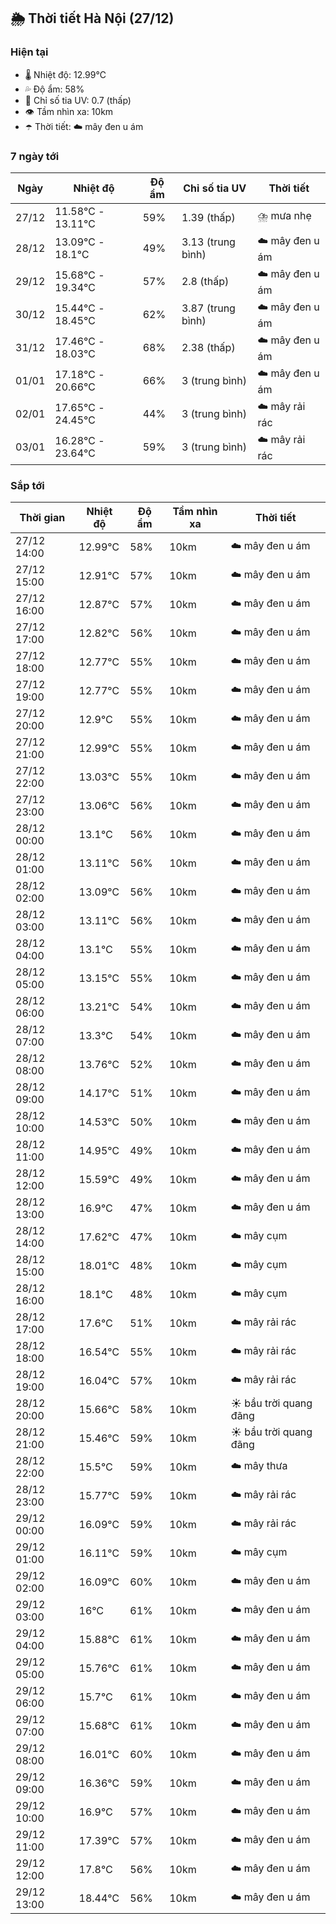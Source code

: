 ## 🌦️ Thời tiết Hà Nội (27/12)

### Hiện tại

- 🌡️ Nhiệt độ: 12.99℃
- 💦 Độ ẩm: 58%
- 🌟 Chỉ số tia UV: 0.7 (thấp)
- 👁️ Tầm nhìn xa: 10km
- ☂️ Thời tiết: ☁️ mây đen u ám

### 7 ngày tới

| Ngày | Nhiệt độ | Độ ẩm | Chỉ số tia UV | Thời tiết |
| --- | --- | --- | --- | --- |
| 27/12 | 11.58℃ - 13.11℃ | 59% | 1.39 (thấp) | ⛈️ mưa nhẹ |
| 28/12 | 13.09℃ - 18.1℃ | 49% | 3.13 (trung bình) | ☁️ mây đen u ám |
| 29/12 | 15.68℃ - 19.34℃ | 57% | 2.8 (thấp) | ☁️ mây đen u ám |
| 30/12 | 15.44℃ - 18.45℃ | 62% | 3.87 (trung bình) | ☁️ mây đen u ám |
| 31/12 | 17.46℃ - 18.03℃ | 68% | 2.38 (thấp) | ☁️ mây đen u ám |
| 01/01 | 17.18℃ - 20.66℃ | 66% | 3 (trung bình) | ☁️ mây đen u ám |
| 02/01 | 17.65℃ - 24.45℃ | 44% | 3 (trung bình) | ☁️ mây rải rác |
| 03/01 | 16.28℃ - 23.64℃ | 59% | 3 (trung bình) | ☁️ mây rải rác |

### Sắp tới

| Thời gian | Nhiệt độ | Độ ẩm | Tầm nhìn xa | Thời tiết |
| --- | --- | --- | --- | --- |
| 27/12 14:00 | 12.99℃ | 58% | 10km | ☁️ mây đen u ám |
| 27/12 15:00 | 12.91℃ | 57% | 10km | ☁️ mây đen u ám |
| 27/12 16:00 | 12.87℃ | 57% | 10km | ☁️ mây đen u ám |
| 27/12 17:00 | 12.82℃ | 56% | 10km | ☁️ mây đen u ám |
| 27/12 18:00 | 12.77℃ | 55% | 10km | ☁️ mây đen u ám |
| 27/12 19:00 | 12.77℃ | 55% | 10km | ☁️ mây đen u ám |
| 27/12 20:00 | 12.9℃ | 55% | 10km | ☁️ mây đen u ám |
| 27/12 21:00 | 12.99℃ | 55% | 10km | ☁️ mây đen u ám |
| 27/12 22:00 | 13.03℃ | 55% | 10km | ☁️ mây đen u ám |
| 27/12 23:00 | 13.06℃ | 56% | 10km | ☁️ mây đen u ám |
| 28/12 00:00 | 13.1℃ | 56% | 10km | ☁️ mây đen u ám |
| 28/12 01:00 | 13.11℃ | 56% | 10km | ☁️ mây đen u ám |
| 28/12 02:00 | 13.09℃ | 56% | 10km | ☁️ mây đen u ám |
| 28/12 03:00 | 13.11℃ | 56% | 10km | ☁️ mây đen u ám |
| 28/12 04:00 | 13.1℃ | 55% | 10km | ☁️ mây đen u ám |
| 28/12 05:00 | 13.15℃ | 55% | 10km | ☁️ mây đen u ám |
| 28/12 06:00 | 13.21℃ | 54% | 10km | ☁️ mây đen u ám |
| 28/12 07:00 | 13.3℃ | 54% | 10km | ☁️ mây đen u ám |
| 28/12 08:00 | 13.76℃ | 52% | 10km | ☁️ mây đen u ám |
| 28/12 09:00 | 14.17℃ | 51% | 10km | ☁️ mây đen u ám |
| 28/12 10:00 | 14.53℃ | 50% | 10km | ☁️ mây đen u ám |
| 28/12 11:00 | 14.95℃ | 49% | 10km | ☁️ mây đen u ám |
| 28/12 12:00 | 15.59℃ | 49% | 10km | ☁️ mây đen u ám |
| 28/12 13:00 | 16.9℃ | 47% | 10km | ☁️ mây đen u ám |
| 28/12 14:00 | 17.62℃ | 47% | 10km | ☁️ mây cụm |
| 28/12 15:00 | 18.01℃ | 48% | 10km | ☁️ mây cụm |
| 28/12 16:00 | 18.1℃ | 48% | 10km | ☁️ mây cụm |
| 28/12 17:00 | 17.6℃ | 51% | 10km | ☁️ mây rải rác |
| 28/12 18:00 | 16.54℃ | 55% | 10km | ☁️ mây rải rác |
| 28/12 19:00 | 16.04℃ | 57% | 10km | ☁️ mây rải rác |
| 28/12 20:00 | 15.66℃ | 58% | 10km | ☀️ bầu trời quang đãng |
| 28/12 21:00 | 15.46℃ | 59% | 10km | ☀️ bầu trời quang đãng |
| 28/12 22:00 | 15.5℃ | 59% | 10km | ☁️ mây thưa |
| 28/12 23:00 | 15.77℃ | 59% | 10km | ☁️ mây rải rác |
| 29/12 00:00 | 16.09℃ | 59% | 10km | ☁️ mây rải rác |
| 29/12 01:00 | 16.11℃ | 59% | 10km | ☁️ mây cụm |
| 29/12 02:00 | 16.09℃ | 60% | 10km | ☁️ mây đen u ám |
| 29/12 03:00 | 16℃ | 61% | 10km | ☁️ mây đen u ám |
| 29/12 04:00 | 15.88℃ | 61% | 10km | ☁️ mây đen u ám |
| 29/12 05:00 | 15.76℃ | 61% | 10km | ☁️ mây đen u ám |
| 29/12 06:00 | 15.7℃ | 61% | 10km | ☁️ mây đen u ám |
| 29/12 07:00 | 15.68℃ | 61% | 10km | ☁️ mây đen u ám |
| 29/12 08:00 | 16.01℃ | 60% | 10km | ☁️ mây đen u ám |
| 29/12 09:00 | 16.36℃ | 59% | 10km | ☁️ mây đen u ám |
| 29/12 10:00 | 16.9℃ | 57% | 10km | ☁️ mây đen u ám |
| 29/12 11:00 | 17.39℃ | 57% | 10km | ☁️ mây đen u ám |
| 29/12 12:00 | 17.8℃ | 56% | 10km | ☁️ mây đen u ám |
| 29/12 13:00 | 18.44℃ | 56% | 10km | ☁️ mây đen u ám |
